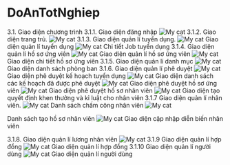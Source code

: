 # DoAnTotNghiep
3.1. Giao diện chương trình
3.1.1. Giao diện đăng nhập
  ![My cat]([https://www.dropbox.com/s/2khr96kjl9hzq8x/Anh_1.png?dl=0](https://lh3.googleusercontent.com/p/AF1QipOcQojaLL-fPF38UbDvvGcZxVO0tU3y-Ps_XvPK=s680-w680-h510))
3.1.2. Giao diện trang trủ. 
  ![My cat](https://www.dropbox.com/s/ydd8hly2z10iwux/Anh_2.png?dl=0)
3.1.3. Giao diện quản lí tuyển dụng.
  ![My cat](https://www.dropbox.com/s/rvhfu2ov3ihdf04/Anh_3.png?dl=0)
Giao diện quản lí tuyển dụng
  ![My cat](https://www.dropbox.com/s/ksgnsm1t4dd0npd/Anh_4.png?dl=0)
Chi tiết Job tuyển dụng
3.1.4. Giao diện quản lí hồ sơ ứng viên
  ![My cat](https://www.dropbox.com/s/7ata8m6l6hd1qs8/Anh_5.png?dl=0)
Giao diện quản lí hồ sơ ứng viên
  ![My cat](https://www.dropbox.com/s/f32f93hzhgfxkyr/Anh_6.png?dl=0)
Giao diện chi tiết hồ sơ ứng viên
3.1.5. Giao diện quản lí danh mục
  ![My cat](https://www.dropbox.com/s/fra02lp5tjo387l/Anh_7.png?dl=0)
Giao diện danh sách phòng ban
3.1.6. Giao diện quản lí phê duyệt
  ![My cat](https://www.dropbox.com/s/mun0ahtiozo0ig7/Anh_8.png?dl=0)
Giao diện phê duyệt kế hoạch tuyển dụng
![My cat](https://www.dropbox.com/s/d2tgnlc8k1ghj6t/Anh_9.png?dl=0)
Giao diện danh sách các kế hoạch đã được phê duyệt
   ![My cat](https://www.dropbox.com/s/09ei8v3ke2uwzh5/Anh_10.png?dl=0)
Giao diện phê duyệt hồ sơ ứng viên
![My cat](https://www.dropbox.com/s/nhi6xy7te1xxf3c/Anh_11.png?dl=0)
Giao diện phê duyệt hồ sơ nhân viên
   ![My cat](https://www.dropbox.com/s/q5359gd1o5jgvqe/Anh_12.png?dl=0)
Giao diện tạo quyết định khen thưởng và kỉ luật cho nhân viên
 3.1.7 Giao diện quản lí nhân viên.
  ![My cat](https://www.dropbox.com/s/yvhicnmenh12qd0/Anh_13.png?dl=0)
Danh sách chấm công nhân viên
  ![My cat](https://www.dropbox.com/s/4a8yiye25ra0cm6/Anh_14.png?dl=0)

Danh sách tạo hồ sơ nhân viên
  ![My cat](https://www.dropbox.com/s/0c1o949770nvxfq/Anh_15.png?dl=0)
Giao diện cập nhập diễn biến nhân viên

3.1.8.  Giao diện quản lí lương nhân viên
 ![My cat](https://www.dropbox.com/s/436cirmf3gl4qte/Anh_16.png?dl=0)
3.1.9 Giao diện quản lí hợp đồng
   ![My cat](https://www.dropbox.com/s/d5c5df6l7lvkc9j/Anh_17.png?dl=0)
Giao diện quản lí  hợp đồng
3.1.10 Giao diện quản lí người dùng 
![My cat](https://www.dropbox.com/s/t4p2kk2vhwdjf1r/Anh_18.png?dl=0)
Giao diện quản lí người dùng

 
